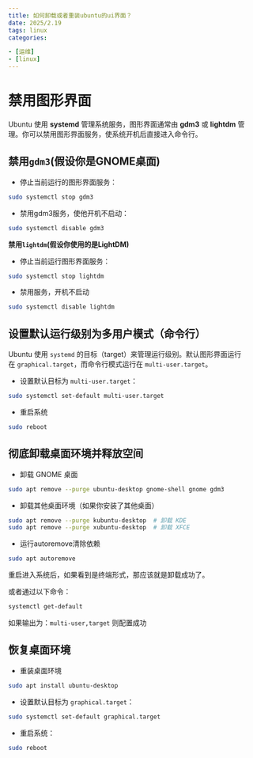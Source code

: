 ```yaml
---
title: 如何卸载或者重装ubuntu的ui界面？
date: 2025/2.19
tags: linux
categories:

- [运维]
- [linux]
---
```


# 禁用图形界面

Ubuntu 使用 **systemd** 管理系统服务，图形界面通常由 **gdm3** 或 **lightdm** 管理。你可以禁用图形界面服务，使系统开机后直接进入命令行。

<!-- more -->

## 禁用`gdm3`(假设你是GNOME桌面)

- 停止当前运行的图形界面服务：

```bash
sudo systemctl stop gdm3
```

- 禁用gdm3服务，使他开机不启动：

```bash
sudo systemctl disable gdm3
```

**禁用`lightdm`(假设你使用的是LightDM)**

- 停止当前运行图形界面服务：

```bash
sudo systemctl stop lightdm
```

- 禁用服务，开机不启动

```bash
sudo systemctl disable lightdm
```

## 设置默认运行级别为多用户模式（命令行）

Ubuntu 使用 `systemd` 的目标（target）来管理运行级别。默认图形界面运行在 `graphical.target`，而命令行模式运行在 `multi-user.target`。

- 设置默认目标为 `multi-user.target`：

```bash
sudo systemctl set-default multi-user.target
```

- 重启系统

```bash
sudo reboot
```

## 彻底卸载桌面环境并释放空间

- 卸载 GNOME 桌面

```bash
sudo apt remove --purge ubuntu-desktop gnome-shell gnome gdm3
```

- 卸载其他桌面环境（如果你安装了其他桌面）

```bash
sudo apt remove --purge kubuntu-desktop  # 卸载 KDE
sudo apt remove --purge xubuntu-desktop  # 卸载 XFCE
```

- 运行autoremove清除依赖

```bash
sudo apt autoremove
```

重启进入系统后，如果看到是终端形式，那应该就是卸载成功了。

或者通过以下命令：

```bash
systemctl get-default
```

如果输出为：`multi-user,target` 则配置成功

## 恢复桌面环境

- 重装桌面环境

```bash
sudo apt install ubuntu-desktop
```

- 设置默认目标为 `graphical.target`：

```bash
sudo systemctl set-default graphical.target
```

- 重启系统：

```bash
sudo reboot
```
